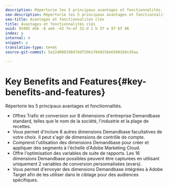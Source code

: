 ```yaml
---
description: Répertorie les 5 principaux avantages et fonctionnalités.
seo-description: Répertorie les 5 principaux avantages et fonctionnalités.
seo-title: Avantages et fonctionnalités clés
title: Avantages et fonctionnalités clés
uuid: 95405 ebb -8 aeb -43 fe-af 31-d 1 b 37 e 97 bf 06
index: y
internal: n
snippet: y
translation-type: tm+mt
source-git-commit: 5e22d080398d74df29b1f849258e6500168cd5aa

---
```



# Key Benefits and Features{#key-benefits-and-features}

Répertorie les 5 principaux avantages et fonctionnalités.

* Offres Trafic et conversion sur 8 dimensions d'entreprise Demandbase standard, telles que le nom de la société, l'industrie et la plage de recettes.
* Vous permet d'inclure 8 autres dimensions Demandbase facultatives de votre choix. Il peut s'agir de dimensions de contrôle de compte.
* Comprend l'utilisation des dimensions Demandbase pour créer et appliquer des segments à l'échelle d'Adobe Marketing Cloud.
* Offre l'optimisation des variables de suite de rapports. Les 16 dimensions Demandbase possibles peuvent être capturées en utilisant uniquement 2 variables de conversion personnalisées (evars).
* Vous permet d'envoyer des dimensions Demandbase intégrées à Adobe Target afin de les utiliser dans le ciblage pour des audiences spécifiques.

